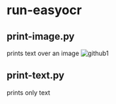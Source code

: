 # run-easyocr
## print-image.py
prints text over an image
![github1](https://user-images.githubusercontent.com/43202470/172891223-c9f067ac-716a-4965-b7f3-546601cdb6cc.png)
## print-text.py
prints only text
